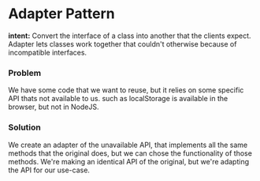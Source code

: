 # Adapter Pattern
**intent:** Convert the interface of a class into another that the clients expect. Adapter lets classes work together that couldn't otherwise because of incompatible interfaces.


### Problem
We have some code that we want to reuse, but it relies on some specific API thats not available to us. such as localStorage is available in the browser, but not in NodeJS.

### Solution
We create an adapter of the unavailable API, that implements all the same methods that the original does, but we can chose the functionality of those methods. We're making an identical API of the original, but we're adapting the API for our use-case. 